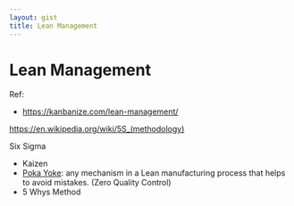 ```yaml
---
layout: gist
title: Lean Management
---
```


# Lean Management

Ref:
- <https://kanbanize.com/lean-management/>

https://en.wikipedia.org/wiki/5S_(methodology)

Six Sigma

- Kaizen
- [Poka Yoke](https://kanbanize.com/lean-management/improvement/what-is-poka-yoke/): any mechanism in a Lean manufacturing process that helps to avoid mistakes. (Zero Quality Control)
- 5 Whys Method
